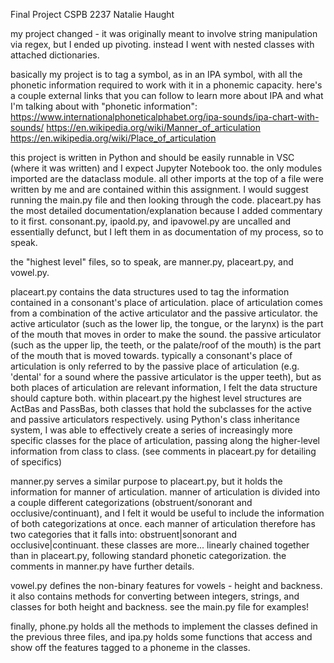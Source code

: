 Final Project CSPB 2237 Natalie Haught

my project changed - it was originally meant to involve string manipulation via regex, but I ended up pivoting. instead I went with nested classes with attached dictionaries.

basically my project is to tag a symbol, as in an IPA symbol, with all the phonetic information required to work with it in a phonemic capacity. here's a couple external links that you can follow to learn more about IPA and what I'm talking about with "phonetic information": 
https://www.internationalphoneticalphabet.org/ipa-sounds/ipa-chart-with-sounds/
https://en.wikipedia.org/wiki/Manner_of_articulation
https://en.wikipedia.org/wiki/Place_of_articulation

this project is written in Python and should be easily runnable in VSC (where it was written) and I expect Jupyter Notebook too. the only modules imported are the dataclass module. all other imports at the top of a file were written by me and are contained within this assignment.
I would suggest running the main.py file and then looking through the code. placeart.py has the most detailed documentation/explanation because I added commentary to it first. consonant.py, ipaold.py, and ipavowel.py are uncalled and essentially defunct, but I left them in as documentation of my process, so to speak.

the "highest level" files, so to speak, are manner.py, placeart.py, and vowel.py. 

placeart.py contains the data structures used to tag the information contained in a consonant's place of articulation. place of articulation comes from a combination of the active articulator and the passive articulator. the active articulator (such as the lower lip, the tongue, or the larynx) is the part of the mouth that moves in order to make the sound. the passive articulator (such as the upper lip, the teeth, or the palate/roof of the mouth) is the part of the mouth that is moved towards. typically a consonant's place of articulation is only referred to by the passive place of articulation (e.g. 'dental' for a sound where the passive articulator is the upper teeth), but as both places of articulation are relevant information, I felt the data structure should capture both. 
within placeart.py the highest level structures are ActBas and PassBas, both classes that hold the subclasses for the active and passive articulators respectively. using Python's class inheritance system, I was able to effectively create a series of increasingly more specific classes for the place of articulation, passing along the higher-level information from class to class. (see comments in placeart.py for detailing of specifics)

manner.py serves a similar purpose to placeart.py, but it holds the information for manner of articulation. manner of articulation is divided into a couple different categorizations (obstruent/sonorant and occlusive/continuant), and I felt it would be useful to include the information of both categorizations at once. each manner of articulation therefore has two categories that it falls into: obstruent|sonorant and occlusive|continuant. these classes are more... linearly chained together than in placeart.py, following standard phonetic categorization. the comments in manner.py have further details.

vowel.py defines the non-binary features for vowels - height and backness. it also contains methods for converting between integers, strings, and classes for both height and backness. see the main.py file for examples! 

finally, phone.py holds all the methods to implement the classes defined in the previous three files, and ipa.py holds some functions that access and show off the features tagged to a phoneme in the classes. 
